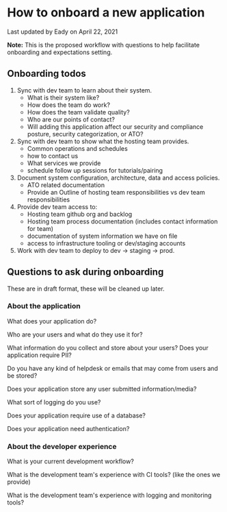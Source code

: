 # How to onboard a new application

Last updated by Eady on April 22, 2021

__Note:__ This is the proposed workflow with questions to help facilitate onboarding and expectations setting.

## Onboarding todos

1. Sync with dev team to learn about their system.
   - What is their system like?
   - How does the team do work?
   - How does the team validate quality?
   - Who are our points of contact?
   - Will adding this application affect our security and compliance posture, security categorization, or ATO?
1. Sync with dev team to show what the hosting team provides.
   - Common operations and schedules
   - how to contact us
   - What services we provide
   - schedule follow up sessions for tutorials/pairing
1. Document system configuration, architecture, data and access policies.
   - ATO related documentation
   - Provide an Outline of hosting team responsibilities vs dev team responsibilities
1. Provide dev team access to:
   - Hosting team github org and backlog
   - Hosting team process documentation (includes contact information for team)
   - documentation of system information we have on file
   - access to infrastructure tooling or dev/staging accounts
1. Work with dev team to deploy to dev -> staging -> prod.

## Questions to ask during onboarding

These are in draft format, these will be cleaned up later.

### About the application

What does your application do?

Who are your users and what do they use it for?

What information do you collect and store about your users? Does your application require PII?

Do you have any kind of helpdesk or emails that may come from users and be stored?

Does your application store any user submitted information/media?

What sort of logging do you use?

Does your application require use of a database?

Does your application need authentication?

### About the developer experience

What is your current development workflow?

What is the development team's experience with CI tools? (like the ones we provide)

What is the development team's experience with logging and monitoring tools?
